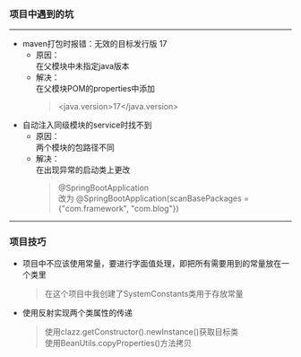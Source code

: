 ### 项目中遇到的坑
***
- maven打包时报错：无效的目标发行版 17
  - 原因：  
    在父模块中未指定java版本
  - 解决：  
    在父模块POM的properties中添加
    ><java.version>17</java.version>
- 自动注入同级模块的service时找不到   
  - 原因：  
    两个模块的包路径不同
  - 解决：  
    在出现异常的启动类上更改
    >@SpringBootApplication  
    改为
    @SpringBootApplication(scanBasePackages = {"com.framework", "com.blog"})
    
---  
### 项目技巧
- 项目中不应该使用常量，要进行字面值处理，即把所有需要用到的常量放在一个类里
  >在这个项目中我创建了SystemConstants类用于存放常量
- 使用反射实现两个类属性的传递
  >使用clazz.getConstructor().newInstance()获取目标类  
  使用BeanUtils.copyProperties()方法拷贝